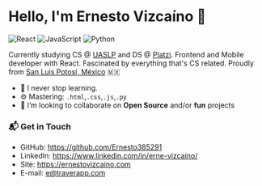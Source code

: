 # Hello, I'm Ernesto Vizcaíno 👋

![React](https://img.shields.io/badge/React-blue)
![JavaScript](https://img.shields.io/badge/Javascript-yellow)
![Python](https://img.shields.io/badge/Python-green)

Currently studying CS @ [UASLP](http://www.uaslp.mx/) and DS @ [Platzi](https://platzi.com). Frontend and Mobile developer with React. Fascinated by everything that's CS related. Proudly from [San Luis Potosí, México](https://goo.gl/maps/4kDunjdo7rYfymGA6) 🇲🇽

- 🚀 I never stop learning.
- ⚙️ Mastering: `.html`,`.css`,`.js`,`.py`
- 👯 I’m looking to collaborate on **Open Source** and/or **fun** projects

### 📬  Get in Touch

- GitHub: https://github.com/Ernesto385291
- LinkedIn: https://www.linkedin.com/in/erne-vizcaino/
- Site: https://ernestovizcaino.com
- E-mail: e@traverapp.com
